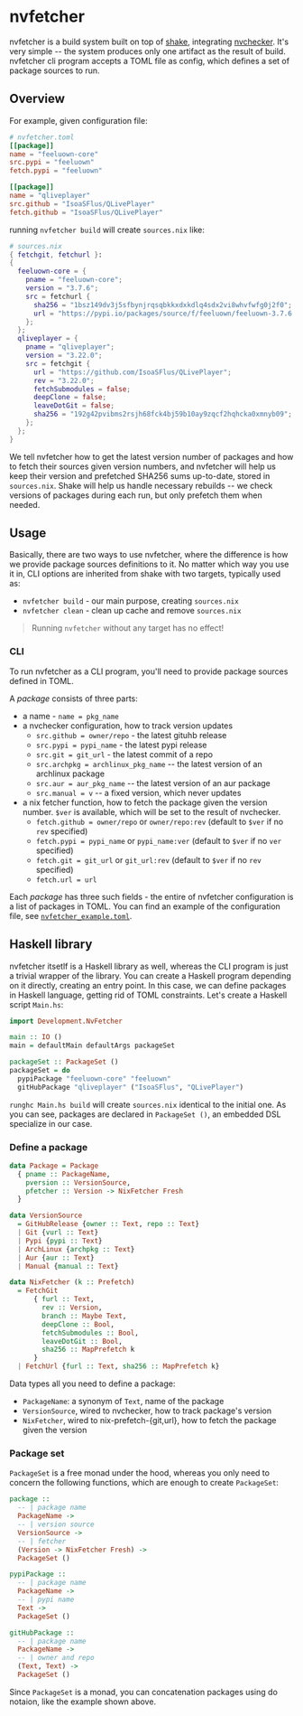 # nvfetcher

nvfetcher is a build system built on top of [shake](https://www.shakebuild.com/),
integrating [nvchecker](https://github.com/lilydjwg/nvchecker).
It's very simple -- the system produces only one artifact as the result of build.
nvfetcher cli program accepts a TOML file as config, which defines a set of package sources to run.

## Overview

For example, given configuration file:

```toml
# nvfetcher.toml
[[package]]
name = "feeluown-core"
src.pypi = "feeluown"
fetch.pypi = "feeluown"

[[package]]
name = "qliveplayer"
src.github = "IsoaSFlus/QLivePlayer"
fetch.github = "IsoaSFlus/QLivePlayer"
```

running `nvfetcher build` will create `sources.nix` like:

```nix
# sources.nix
{ fetchgit, fetchurl }:
{
  feeluown-core = {
    pname = "feeluown-core";
    version = "3.7.6";
    src = fetchurl {
      sha256 = "1bsz149dv3j5sfbynjrqsqbkkxdxkdlq4sdx2vi8whvfwfg0j2f0";
      url = "https://pypi.io/packages/source/f/feeluown/feeluown-3.7.6.tar.gz";
    };
  };
  qliveplayer = {
    pname = "qliveplayer";
    version = "3.22.0";
    src = fetchgit {
      url = "https://github.com/IsoaSFlus/QLivePlayer";
      rev = "3.22.0";
      fetchSubmodules = false;
      deepClone = false;
      leaveDotGit = false;
      sha256 = "192g42pvibms2rsjh68fck4bj59b10ay9zqcf2hqhcka0xmnyb09";
    };
  };
}
```

We tell nvfetcher how to get the latest version number of packages and how to fetch their sources given version numbers,
and nvfetcher will help us keep their version and prefetched SHA256 sums up-to-date, stored in `sources.nix`.
Shake will help us handle necessary rebuilds -- we check versions of packages during each run, but only prefetch them when needed.

## Usage

Basically, there are two ways to use nvfetcher, where the difference is how we provide package sources definitions to it. 
No matter which way you use it in, CLI options are inherited from shake with two targets, typically used as:

* `nvfetcher build` - our main purpose, creating `sources.nix`
* `nvfetcher clean` - clean up cache and remove `sources.nix`

> Running `nvfetcher` without any target has no effect!

### CLI

To run nvfetcher as a CLI program, you'll need to provide package sources defined in TOML.

A *package* consists of three parts:
* a name - `name = pkg_name`
* a nvchecker configuration, how to track version updates
  * `src.github = owner/repo` - the latest gituhb release
  * `src.pypi = pypi_name` - the latest pypi release
  * `src.git = git_url` - the latest commit of a repo
  * `src.archpkg = archlinux_pkg_name` -- the latest version of an archlinux package
  * `src.aur = aur_pkg_name` -- the latest version of an aur package
  * `src.manual = v` -- a fixed version, which never updates
* a nix fetcher function, how to fetch the package given the version number. `$ver` is available, which will be set to the result of nvchecker.
  * `fetch.github = owner/repo` or `owner/repo:rev` (default to `$ver` if no `rev` specified)
  * `fetch.pypi = pypi_name` or `pypi_name:ver` (default to `$ver` if no `ver` specified)
  * `fetch.git = git_url` or `git_url:rev` (default to `$ver` if no `rev` specified)
  * `fetch.url = url`

Each *package* has three such fields - the entire of nvfetcher configuration is a list of packages in TOML. You can find an example of the configuration file, see [`nvfetcher_example.toml`](nvfetcher_example.toml).

## Haskell library

nvfetcher itsetlf is a Haskell library as well, whereas the CLI program is just a trivial wrapper of the library. You can create a Haskell program depending on it directly, creating an entry point. In this case, we can define packages in Haskell language, getting rid of TOML constraints. Let's create a Haskell script `Main.hs`:

```haskell
import Development.NvFetcher

main :: IO ()
main = defaultMain defaultArgs packageSet

packageSet :: PackageSet ()
packageSet = do
  pypiPackage "feeluown-core" "feeluown"
  gitHubPackage "qliveplayer" ("IsoaSFlus", "QLivePlayer")
```

`runghc Main.hs build` will create `sources.nix` identical to the initial one. 
As you can see, packages are declared in `PackageSet ()`, an embedded DSL specialize in our case.

### Define a package

```haskell
data Package = Package
  { pname :: PackageName,
    pversion :: VersionSource,
    pfetcher :: Version -> NixFetcher Fresh
  }

data VersionSource
  = GitHubRelease {owner :: Text, repo :: Text}
  | Git {vurl :: Text}
  | Pypi {pypi :: Text}
  | ArchLinux {archpkg :: Text}
  | Aur {aur :: Text}
  | Manual {manual :: Text}

data NixFetcher (k :: Prefetch)
  = FetchGit
      { furl :: Text,
        rev :: Version,
        branch :: Maybe Text,
        deepClone :: Bool,
        fetchSubmodules :: Bool,
        leaveDotGit :: Bool,
        sha256 :: MapPrefetch k
      }
  | FetchUrl {furl :: Text, sha256 :: MapPrefetch k}
```

Data types all you need to define a package:
* `PackageName`: a synonym of `Text`, name of the package
* `VersionSource`, wired to nvchecker, how to track package's version
* `NixFetcher`, wired to nix-prefetch-{git,url}, how to fetch the package given the version

### Package set

`PackageSet` is a free monad under the hood, whereas you only need to concern the following functions,
which are enough to create `PackageSet`:

```haskell
package ::
  -- | package name
  PackageName ->
  -- | version source
  VersionSource ->
  -- | fetcher
  (Version -> NixFetcher Fresh) ->
  PackageSet ()

pypiPackage ::
  -- | package name
  PackageName ->
  -- | pypi name
  Text ->
  PackageSet ()

gitHubPackage ::
  -- | package name
  PackageName ->
  -- | owner and repo
  (Text, Text) ->
  PackageSet ()
```

Since `PackageSet` is a monad, you can concatenation packages using do notaion, like the example shown above.
